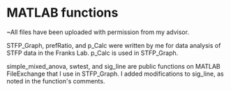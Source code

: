 # MATLAB functions
~All files have been uploaded with permission from my advisor.

STFP_Graph, prefRatio, and p_Calc were written by me for data analysis of STFP data in the Franks Lab. p_Calc is used in STFP_Graph.

simple_mixed_anova, swtest, and sig_line are public functions on MATLAB FileExchange that I use in STFP_Graph. I added modifications to sig_line, as noted in the function's comments.
